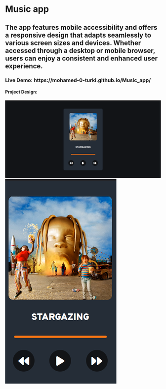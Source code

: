 # Music app

<h2>The app features mobile accessibility and offers a responsive design that adapts seamlessly to various screen sizes and devices. Whether accessed through a desktop or mobile browser, users can enjoy a consistent and enhanced user experience.</h2>
<h3>Live Demo: https://mohamed-0-turki.github.io/Music_app/</h3>
<h4>Project Design: </h4>
<img src="./design/1.png">
<img src="./design/2.png">

